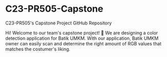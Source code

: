 # C23-PR505-Capstone
C23-PR505's Capstone Project GitHub Repository 

Hi! Welcome to our team's capstone project! 👋
We are designing a color detection application for Batik UMKM. With our application, Batik UMKM owner can easily scan and determine the right amount of RGB values that matches the costumer's liking. 

